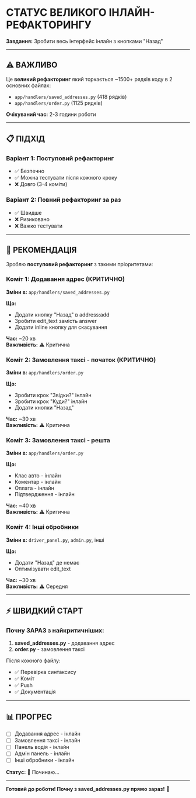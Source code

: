 # СТАТУС ВЕЛИКОГО ІНЛАЙН-РЕФАКТОРИНГУ

**Завдання:** Зробити весь інтерфейс інлайн з кнопками "Назад"

---

## ⚠️ ВАЖЛИВО

Це **великий рефакторинг** який торкається ~1500+ рядків коду в 2 основних файлах:
- `app/handlers/saved_addresses.py` (418 рядків)
- `app/handlers/order.py` (1125 рядків)

**Очікуваний час:** 2-3 години роботи

---

## 📋 ПІДХІД

### Варіант 1: Поступовий рефакторинг
- ✅ Безпечно
- ✅ Можна тестувати після кожного кроку
- ❌ Довго (3-4 коміти)

### Варіант 2: Повний рефакторинг за раз
- ✅ Швидше
- ❌ Ризиковано
- ❌ Важко тестувати

---

## 🎯 РЕКОМЕНДАЦІЯ

Зроблю **поступовий рефакторинг** з такими пріоритетами:

### Коміт 1: Додавання адрес (КРИТИЧНО)
**Зміни в:** `app/handlers/saved_addresses.py`

**Що:**
- Додати кнопку "Назад" в address:add
- Зробити edit_text замість answer
- Додати inline кнопку для скасування

**Час:** ~20 хв  
**Важливість:** ⚠️ Критична

### Коміт 2: Замовлення таксі - початок (КРИТИЧНО)
**Зміни в:** `app/handlers/order.py`

**Що:**
- Зробити крок "Звідки?" інлайн
- Зробити крок "Куди?" інлайн
- Додати кнопки "Назад"

**Час:** ~30 хв  
**Важливість:** ⚠️ Критична

### Коміт 3: Замовлення таксі - решта
**Зміни в:** `app/handlers/order.py`

**Що:**
- Клас авто - інлайн
- Коментар - інлайн
- Оплата - інлайн
- Підтвердження - інлайн

**Час:** ~40 хв  
**Важливість:** ⚠️ Критична

### Коміт 4: Інші обробники
**Зміни в:** `driver_panel.py`, `admin.py`, інші

**Що:**
- Додати "Назад" де немає
- Оптимізувати edit_text

**Час:** ~30 хв  
**Важливість:** ⚠️ Середня

---

## ⚡ ШВИДКИЙ СТАРТ

### Почну ЗАРАЗ з найкритичніших:

1. **saved_addresses.py** - додавання адрес
2. **order.py** - замовлення таксі

Після кожного файлу:
- ✅ Перевірка синтаксису
- ✅ Коміт
- ✅ Push
- ✅ Документація

---

## 📊 ПРОГРЕС

- [ ] Додавання адрес - інлайн
- [ ] Замовлення таксі - інлайн
- [ ] Панель водія - інлайн
- [ ] Адмін панель - інлайн
- [ ] Інші обробники - інлайн

**Статус:** 🔄 Починаю...

---

**Готовий до роботи! Почну з saved_addresses.py прямо зараз!** 🚀
